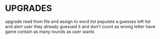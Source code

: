 # UPGRADES
upgrade read from file and assign to word list
populate a guesses left list and alert user they already guessed it and don't count as wrong letter
have game contain as many rounds as user wants